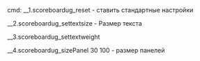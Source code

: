 cmd:
__1.scoreboardug_reset   - ставить стандартные настройки 

__2.scoreboardug_settextsize  - Размер текста 

__3.scoreboardug_settextweight 

__4.scoreboardug_sizePanel 30 100 - размер панелей 

